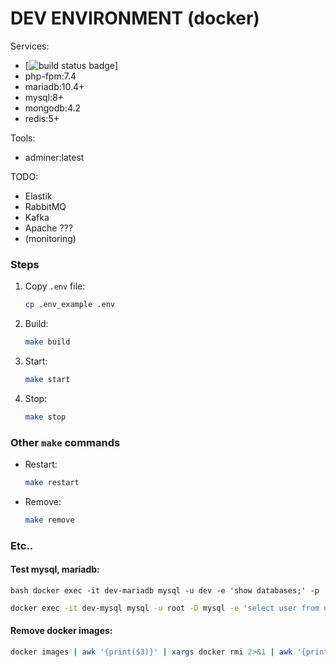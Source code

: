 # DEV ENVIRONMENT (docker)
Services:
- [![build status badge](https://img.shields.io/badge/nginx-latest-green)]
- php-fpm:7.4
- mariadb:10.4+
- mysql:8+
- mongodb:4.2
- redis:5+

Tools:
- adminer:latest

TODO:
- Elastik
- RabbitMQ
- Kafka
- Apache ???
- (monitoring)

### Steps
1. Copy `.env` file:
    ```bash
    cp .env_example .env
    ```

2. Build:
    ```bash
    make build
    ```

3. Start:
    ```bash
    make start
    ```

4. Stop:
    ```bash
    make stop
    ```
### Other `make` commands
- Restart:
    ```bash
    make restart
    ```

- Remove:
    ```bash
    make remove
    ```


### Etc..

#### Test mysql, mariadb:
```
bash docker exec -it dev-mariadb mysql -u dev -e 'show databases;' -p
```
```bash
docker exec -it dev-mysql mysql -u root -D mysql -e 'select user from user;' -p
```

#### Remove docker images:
```bash
docker images | awk '{print($3)}' | xargs docker rmi 2>&1 | awk '{print($21)}' | xargs docker rm
```


